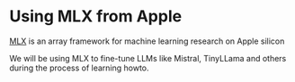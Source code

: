 # Using MLX from Apple

[MLX](https://github.com/ml-explore/mlx) is an array framework for machine learning research on Apple silicon

We will be using MLX to fine-tune LLMs like Mistral, TinyLLama and others during the process of learning howto.

